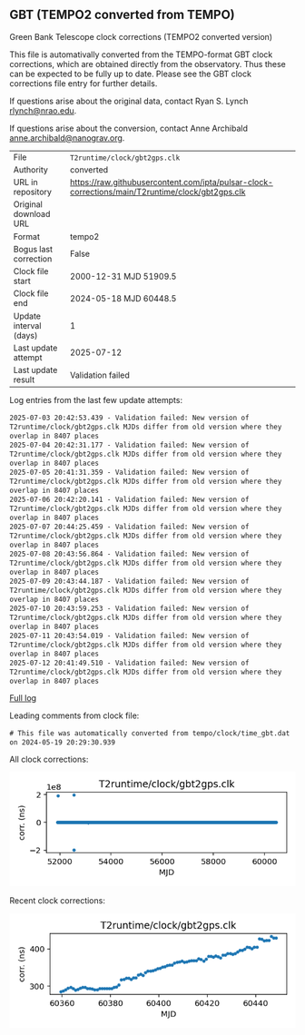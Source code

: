 
## GBT (TEMPO2 converted from TEMPO)

Green Bank Telescope clock corrections (TEMPO2 converted version)

This file is automativally converted from the TEMPO-format GBT
clock corrections, which are obtained directly from the observatory.
Thus these can be expected to be fully up to date. Please see the
GBT clock corrections file entry for further details.

If questions arise about the original data, contact Ryan S. Lynch
<rlynch@nrao.edu>.

If questions arise about the conversion, contact Anne Archibald
<anne.archibald@nanograv.org>.

|     |     |
|:--- |:--- |
| File | `T2runtime/clock/gbt2gps.clk` |
| Authority | converted |
| URL in repository | <https://raw.githubusercontent.com/ipta/pulsar-clock-corrections/main/T2runtime/clock/gbt2gps.clk> |
| Original download URL | <None> |
| Format | tempo2 |
| Bogus last correction | False |
| Clock file start | 2000-12-31 MJD 51909.5 |
| Clock file end | 2024-05-18 MJD 60448.5 |
| Update interval (days) | 1 |
| Last update attempt | 2025-07-12 |
| Last update result | Validation failed |

Log entries from the last few update attempts:
```
2025-07-03 20:42:53.439 - Validation failed: New version of T2runtime/clock/gbt2gps.clk MJDs differ from old version where they overlap in 8407 places
2025-07-04 20:42:31.177 - Validation failed: New version of T2runtime/clock/gbt2gps.clk MJDs differ from old version where they overlap in 8407 places
2025-07-05 20:41:31.359 - Validation failed: New version of T2runtime/clock/gbt2gps.clk MJDs differ from old version where they overlap in 8407 places
2025-07-06 20:42:20.141 - Validation failed: New version of T2runtime/clock/gbt2gps.clk MJDs differ from old version where they overlap in 8407 places
2025-07-07 20:44:25.459 - Validation failed: New version of T2runtime/clock/gbt2gps.clk MJDs differ from old version where they overlap in 8407 places
2025-07-08 20:43:56.864 - Validation failed: New version of T2runtime/clock/gbt2gps.clk MJDs differ from old version where they overlap in 8407 places
2025-07-09 20:43:44.187 - Validation failed: New version of T2runtime/clock/gbt2gps.clk MJDs differ from old version where they overlap in 8407 places
2025-07-10 20:43:59.253 - Validation failed: New version of T2runtime/clock/gbt2gps.clk MJDs differ from old version where they overlap in 8407 places
2025-07-11 20:43:54.019 - Validation failed: New version of T2runtime/clock/gbt2gps.clk MJDs differ from old version where they overlap in 8407 places
2025-07-12 20:41:49.510 - Validation failed: New version of T2runtime/clock/gbt2gps.clk MJDs differ from old version where they overlap in 8407 places
```
[Full log](https://raw.githubusercontent.com/ipta/pulsar-clock-corrections/main/log/T2runtime/clock/gbt2gps.clk.log)

Leading comments from clock file:

    # This file was automatically converted from tempo/clock/time_gbt.dat on 2024-05-19 20:29:30.939



All clock corrections:

![plot of all clock corrections](gbt2gps.clk.png "All corrections")

Recent clock corrections:

![plot of recent clock corrections](gbt2gps.clk.short.png "Recent corrections")

